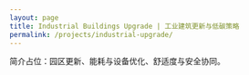 ```yaml
---
layout: page
title: Industrial Buildings Upgrade | 工业建筑更新与低碳策略
permalink: /projects/industrial-upgrade/
---
```

简介占位：园区更新、能耗与设备优化、舒适度与安全协同。
